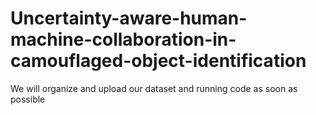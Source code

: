 # Uncertainty-aware-human-machine-collaboration-in-camouflaged-object-identification

We will organize and upload our dataset and running code as soon as possible

